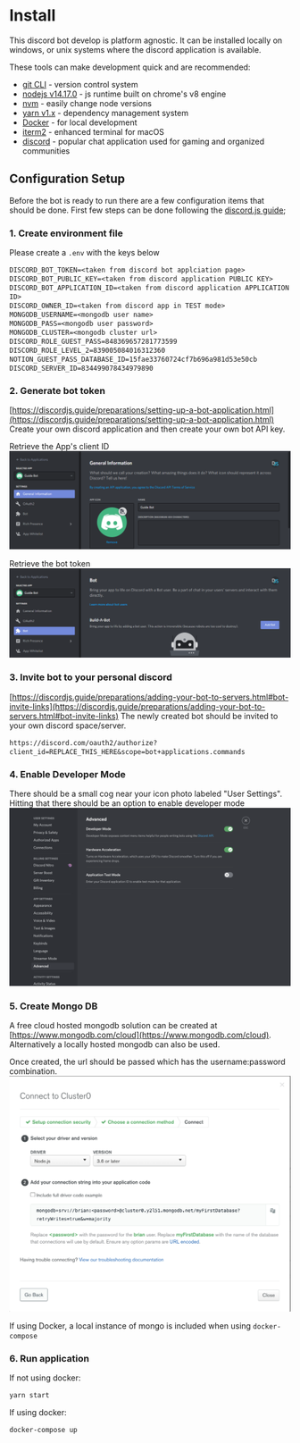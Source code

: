 # Install

This discord bot develop is platform agnostic. It can be installed locally on windows, or unix systems where the discord
application is available.

These tools can make development quick and are recommended:

-   [git CLI](https://git-scm.com) - version control system
-   [nodejs v14.17.0](https://nodejs.org/en/) - js runtime built on chrome's v8 engine
-   [nvm](https://github.com/nvm-sh/nvm) - easily change node versions
-   [yarn v1.x](https://yarnpkg.com/) - dependency management system
-   [Docker](https://docs.docker.com/desktop/) - for local development
-   [iterm2](https://iterm2.com/) - enhanced terminal for macOS
-   [discord](https://discord.com/) - popular chat application used for gaming and organized communities

## Configuration Setup

Before the bot is ready to run there are a few configuration items that should be done. First few steps can be done following
the [discord.js guide](https://discordjs.guide/#before-you-begin);

### 1. Create environment file

Please create a `.env` with the keys below

```
DISCORD_BOT_TOKEN=<taken from discord bot applciation page>
DISCORD_BOT_PUBLIC_KEY=<taken from discord application PUBLIC KEY>
DISCORD_BOT_APPLICATION_ID=<taken from discord application APPLICATION ID>
DISCORD_OWNER_ID=<taken from discord app in TEST mode>
MONGODB_USERNAME=<mongodb user name>
MONGODB_PASS=<mongodb user password>
MONGODB_CLUSTER=<mongodb cluster url>
DISCORD_ROLE_GUEST_PASS=848369657281773599
DISCORD_ROLE_LEVEL_2=839005084016312360
NOTION_GUEST_PASS_DATABASE_ID=15fae33760724cf7b696a981d53e50cb
DISCORD_SERVER_ID=834499078434979890
```

### 2. Generate bot token

[https://discordjs.guide/preparations/setting-up-a-bot-application.html](https://discordjs.guide/preparations/setting-up-a-bot-application.html)
Create your own discord application and then create your own bot API key.

Retrieve the App's client ID
![](images/create_app.png)

Retrieve the bot token
![](images/create_bot.png)

### 3. Invite bot to your personal discord

[https://discordjs.guide/preparations/adding-your-bot-to-servers.html#bot-invite-links](https://discordjs.guide/preparations/adding-your-bot-to-servers.html#bot-invite-links)
The newly created bot should be invited to your own discord space/server.

```
https://discord.com/oauth2/authorize?client_id=REPLACE_THIS_HERE&scope=bot+applications.commands
```

### 4. Enable Developer Mode

There should be a small cog near your icon photo labeled "User Settings". Hitting that there should be an option to enable
developer mode
![](images/discord_developer_mode.png)

 ### 5. Create Mongo DB

A free cloud hosted mongodb solution can be created at [https://www.mongodb.com/cloud](https://www.mongodb.com/cloud).
Alternatively a locally hosted mongodb can also be used.

Once created, the url should be passed which has the username:password combination.
![](images/mongodb_url.png)

If using Docker, a local instance of mongo is included when using `docker-compose`

### 6. Run application

If not using docker:
```bash
yarn start
```

If using docker:
```bash
docker-compose up
```